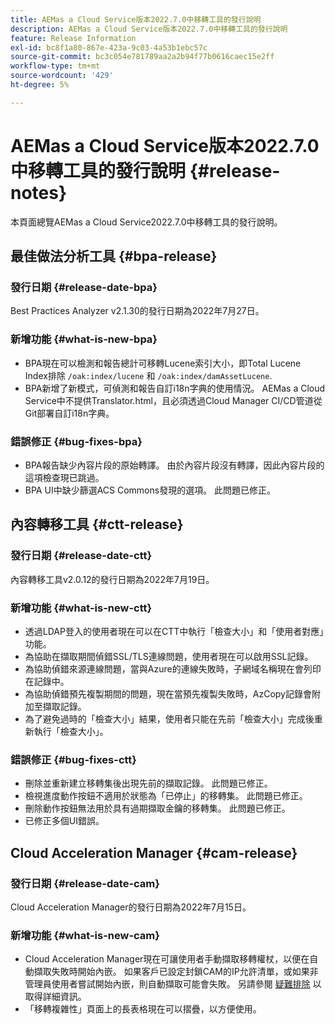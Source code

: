 ```yaml
---
title: AEMas a Cloud Service版本2022.7.0中移轉工具的發行說明
description: AEMas a Cloud Service版本2022.7.0中移轉工具的發行說明
feature: Release Information
exl-id: bc8f1a80-867e-423a-9c03-4a53b1ebc57c
source-git-commit: bc3c054e781789aa2a2b94f77b0616caec15e2ff
workflow-type: tm+mt
source-wordcount: '429'
ht-degree: 5%

---
```


# AEMas a Cloud Service版本2022.7.0中移轉工具的發行說明 {#release-notes}

本頁面總覽AEMas a Cloud Service2022.7.0中移轉工具的發行說明。

## 最佳做法分析工具 {#bpa-release}

### 發行日期 {#release-date-bpa}

Best Practices Analyzer v2.1.30的發行日期為2022年7月27日。

### 新增功能 {#what-is-new-bpa}

* BPA現在可以檢測和報告總計可移轉Lucene索引大小，即Total Lucene Index排除 `/oak:index/lucene` 和 `/oak:index/damAssetLucene`.
* BPA新增了新模式，可偵測和報告自訂i18n字典的使用情況。 AEMas a Cloud Service中不提供Translator.html，且必須透過Cloud Manager CI/CD管道從Git部署自訂i18n字典。

### 錯誤修正 {#bug-fixes-bpa}

* BPA報告缺少內容片段的原始轉譯。 由於內容片段沒有轉譯，因此內容片段的這項檢查現已跳過。
* BPA UI中缺少篩選ACS Commons發現的選項。 此問題已修正。

## 內容轉移工具 {#ctt-release}

### 發行日期 {#release-date-ctt}

內容轉移工具v2.0.12的發行日期為2022年7月19日。

### 新增功能 {#what-is-new-ctt}

* 透過LDAP登入的使用者現在可以在CTT中執行「檢查大小」和「使用者對應」功能。
* 為協助在擷取期間偵錯SSL/TLS連線問題，使用者現在可以啟用SSL記錄。
* 為協助偵錯來源連線問題，當與Azure的連線失敗時，子網域名稱現在會列印在記錄中。
* 為協助偵錯預先複製期間的問題，現在當預先複製失敗時，AzCopy記錄會附加至擷取記錄。
* 為了避免過時的「檢查大小」結果，使用者只能在先前「檢查大小」完成後重新執行「檢查大小」。

### 錯誤修正 {#bug-fixes-ctt}

* 刪除並重新建立移轉集後出現先前的擷取記錄。 此問題已修正。
* 檢視進度動作按鈕不適用於狀態為「已停止」的移轉集。 此問題已修正。
* 刪除動作按鈕無法用於具有過期擷取金鑰的移轉集。 此問題已修正。
* 已修正多個UI錯誤。

## Cloud Acceleration Manager {#cam-release}

### 發行日期 {#release-date-cam}

Cloud Acceleration Manager的發行日期為2022年7月15日。

### 新增功能 {#what-is-new-cam}

* Cloud Acceleration Manager現在可讓使用者手動擷取移轉權杖，以便在自動擷取失敗時開始內嵌。 如果客戶已設定封鎖CAM的IP允許清單，或如果非管理員使用者嘗試開始內嵌，則自動擷取可能會失敗。 另請參閱 [疑難排除](/help/journey-migration/content-transfer-tool/using-content-transfer-tool/ingesting-content.md#troubleshooting) 以取得詳細資訊。
* 「移轉複雜性」頁面上的長表格現在可以摺疊，以方便使用。
